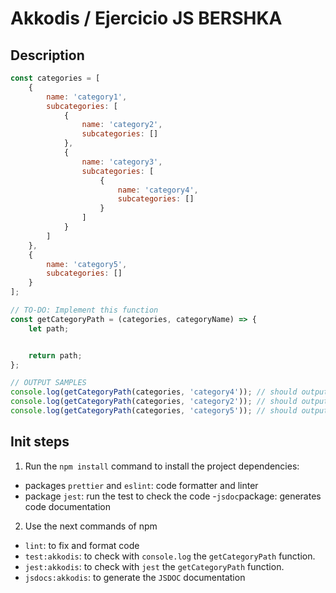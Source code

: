 # Akkodis / Ejercicio JS BERSHKA

## Description

```javascript
const categories = [
    {
        name: 'category1',
        subcategories: [
            {
                name: 'category2',
                subcategories: []
            },
            {
                name: 'category3',
                subcategories: [
                    {
                        name: 'category4',
                        subcategories: []
                    }
                ]
            }
        ]
    },
    {
        name: 'category5',
        subcategories: []
    }
];

// TO-DO: Implement this function
const getCategoryPath = (categories, categoryName) => {
    let path;


    return path;
};

// OUTPUT SAMPLES
console.log(getCategoryPath(categories, 'category4')); // should output: '/category1/category3/category4'
console.log(getCategoryPath(categories, 'category2')); // should output: '/category1/category2'
console.log(getCategoryPath(categories, 'category5')); // should output: '/category5'
```

## Init steps

1. Run the `npm install` command to install the project dependencies:

- packages `prettier` and `eslint`: code formatter and linter
- package `jest`: run the test to check the code
-`jsdoc`package: generates code documentation

2. Use the next commands of npm

- `lint`: to fix and format code
- `test:akkodis`: to check with `console.log` the `getCategoryPath` function.
- `jest:akkodis`: to check with `jest`  the `getCategoryPath` function.
- `jsdocs:akkodis`: to generate the `JSDOC` documentation
